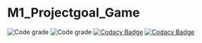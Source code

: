 # M1_Projectgoal_Game
![Code grade](https://api.codiga.io/project/31084/score/svg)
![Code grade](https://api.codiga.io/project/31084/status/svg)
[![Codacy Badge](https://api.codacy.com/project/badge/Grade/013bbdbed9394e3797e2671477e9ed52)](https://app.codacy.com/gh/phani95505/M1_Projectgoal_Tic-Tac_Toe_Game?utm_source=github.com&utm_medium=referral&utm_content=phani95505/M1_Projectgoal_Tic-Tac_Toe_Game&utm_campaign=Badge_Grade_Settings)
[![Codacy Badge](https://app.codacy.com/project/badge/Grade/4a5fb4fa3a5046aca1387f456117d94e)](https://www.codacy.com/gh/phani95505/M1_Projectgoal_Tic-Tac_Toe_Game/dashboard?utm_source=github.com&amp;utm_medium=referral&amp;utm_content=phani95505/M1_Projectgoal_Tic-Tac_Toe_Game&amp;utm_campaign=Badge_Grade)

